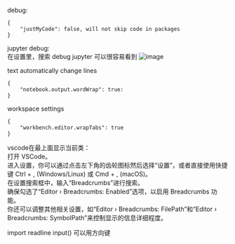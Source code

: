 debug: 
```
{
    "justMyCode": false, will not skip code in packages
}
```
jupyter debug:  
在设置里，搜索 debug jupyter 可以很容易看到
![image](https://github.com/jiashenggu/note/assets/32376856/b6612658-4f97-4acf-b501-7780ac78a798)



text automatically change lines
```
{
    "notebook.output.wordWrap": true:
}
```
workspace settings

```
{
    "workbench.editor.wrapTabs": true
}
```

vscode在最上面显示当前类：  
打开 VSCode。  
进入设置，你可以通过点击左下角的齿轮图标然后选择“设置”，或者直接使用快捷键 Ctrl + , (Windows/Linux) 或 Cmd + , (macOS)。  
在设置搜索框中，输入“Breadcrumbs”进行搜索。  
确保勾选了“Editor › Breadcrumbs: Enabled”选项，以启用 Breadcrumbs 功能。  
你还可以调整其他相关设置，如“Editor › Breadcrumbs: FilePath”和“Editor › Breadcrumbs: SymbolPath”来控制显示的信息详细程度。  


import readline
input() 可以用方向键


